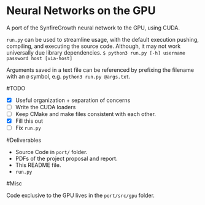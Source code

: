 Neural Networks on the GPU
===

A port of the SynfireGrowth neural network to the GPU, using CUDA.

`run.py` can be used to streamline usage, with the default execution pushing, compiling, and executing the source code. Although, it may not work universally due library dependencies.
```$ python3 run.py [-h] username password host [via-host]```

Arguments saved in a text file can be referenced by prefixing the filename with an `@` symbol, e.g. `python3 run.py @args.txt`.

#TODO

- [x] Useful organization + separation of concerns
- [ ] Write the CUDA loaders
- [ ] Keep CMake and make files consistent with each other.
- [x] Fill this out
- [ ] Fix `run.py`

#Deliverables

- Source Code in `port/` folder.
- PDFs of the project proposal and report.
- This README file.
- `run.py`

#Misc

Code exclusive to the GPU lives in the `port/src/gpu` folder.